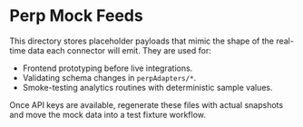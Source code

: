 # Perp Mock Feeds

This directory stores placeholder payloads that mimic the shape of the real-time data each connector will emit. They are used for:
- Frontend prototyping before live integrations.
- Validating schema changes in `perpAdapters/*`.
- Smoke-testing analytics routines with deterministic sample values.

Once API keys are available, regenerate these files with actual snapshots and move the mock data into a test fixture workflow.
